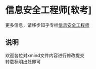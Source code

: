 # 信息安全工程师[软考]  

更多信息，请移步知乎专栏[信息安全工程师](https://zhuanlan.zhihu.com/Information-Security-Engineer)  

## 说明
欢迎各位对xmind文件内容进行修改提交  
转载标明出处即可  


